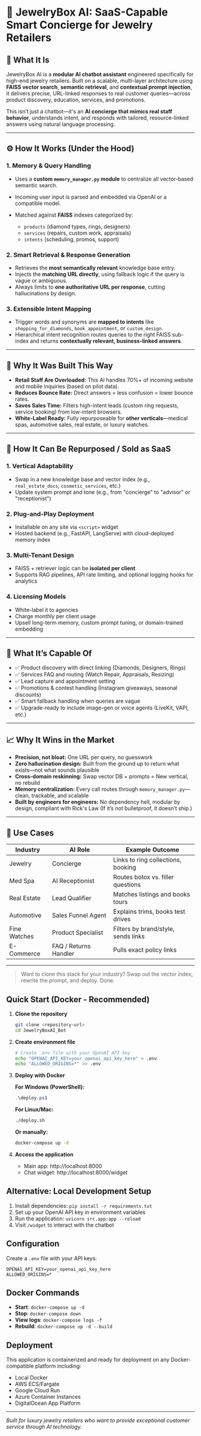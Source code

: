 # 🧠 JewelryBox AI: SaaS-Capable Smart Concierge for Jewelry Retailers

## 🚀 What It Is

JewelryBox AI is a **modular AI chatbot assistant** engineered specifically for high-end jewelry retailers. Built on a scalable, multi-layer architecture using **FAISS vector search**, **semantic retrieval**, and **contextual prompt injection**, it delivers precise, URL-linked responses to real customer queries—across product discovery, education, services, and promotions.

This isn’t just a chatbot—it's an **AI concierge that mimics real staff behavior**, understands intent, and responds with tailored, resource-linked answers using natural language processing.

---

## ⚙️ How It Works (Under the Hood)

### 1. Memory & Query Handling

* Uses a **custom `memory_manager.py` module** to centralize all vector-based semantic search.
* Incoming user input is parsed and embedded via OpenAI or a compatible model.
* Matched against **FAISS** indexes categorized by:

  * `products` (diamond types, rings, designers)
  * `services` (repairs, custom work, appraisals)
  * `intents` (scheduling, promos, support)

### 2. Smart Retrieval & Response Generation

* Retrieves the **most semantically relevant** knowledge base entry.
* Injects the **matching URL directly**, using fallback logic if the query is vague or ambiguous.
* Always limits to **one authoritative URL per response**, cutting hallucinations by design.

### 3. Extensible Intent Mapping

* Trigger words and synonyms are **mapped to intents** like `shopping_for_diamonds`, `book_appointment`, or `custom_design`.
* Hierarchical intent recognition routes queries to the right FAISS sub-index and returns **contextually relevant, business-linked answers**.

---

## 🧱 Why It Was Built This Way

* **Retail Staff Are Overloaded:** This AI handles 70%+ of incoming website and mobile inquiries (based on pilot data).
* **Reduces Bounce Rate:** Direct answers = less confusion = lower bounce rates.
* **Saves Sales Time:** Filters high-intent leads (custom ring requests, service booking) from low-intent browsers.
* **White-Label Ready:** Fully repurposeable for **other verticals**—medical spas, automotive sales, real estate, or luxury watches.

---

## 🔁 How It Can Be Repurposed / Sold as SaaS

### 1. Vertical Adaptability

* Swap in a new knowledge base and vector index (e.g., `real_estate_docs`, `cosmetic_services`, etc.)
* Update system prompt and tone (e.g., from "concierge" to "advisor" or "receptionist")

### 2. Plug-and-Play Deployment

* Installable on any site via `<script>` widget
* Hosted backend (e.g., FastAPI, LangServe) with cloud-deployed memory index

### 3. Multi-Tenant Design

* FAISS + retriever logic can be **isolated per client**
* Supports RAG pipelines, API rate limiting, and optional logging hooks for analytics

### 4. Licensing Models

* White-label it to agencies
* Charge monthly per client usage
* Upsell long-term memory, custom prompt tuning, or domain-trained embedding

---

## 🧰 What It’s Capable Of

* ✅ Product discovery with direct linking (Diamonds, Designers, Rings)
* ✅ Services FAQ and routing (Watch Repair, Appraisals, Resizing)
* ✅ Lead capture and appointment setting
* ✅ Promotions & contest handling (Instagram giveaways, seasonal discounts)
* ✅ Smart fallback handling when queries are vague
* ✅ Upgrade-ready to include image-gen or voice agents (LiveKit, VAPI, etc.)

---

## 📈 Why It Wins in the Market

* **Precision, not bloat:** One URL per query, no guesswork
* **Zero hallucination design:** Built from the ground up to return what exists—not what sounds plausible
* **Cross-domain reskinning:** Swap vector DB + prompts = New vertical, no rebuild
* **Memory centralization:** Every call routes through `memory_manager.py`—clean, trackable, and scalable
* **Built by engineers for engineers:** No dependency hell, modular by design, compliant with Rick's Law (If it’s not bulletproof, it doesn’t ship.)

---

## 💼 Use Cases

| Industry     | AI Role               | Example Outcome                     |
| ------------ | --------------------- | ----------------------------------- |
| Jewelry      | Concierge             | Links to ring collections, booking  |
| Med Spa      | AI Receptionist       | Routes botox vs. filler questions   |
| Real Estate  | Lead Qualifier        | Matches listings and books tours    |
| Automotive   | Sales Funnel Agent    | Explains trims, books test drives   |
| Fine Watches | Product Specialist    | Filters by brand/style, sends links |
| E-Commerce   | FAQ / Returns Handler | Pulls exact policy links            |

---

> Want to clone this stack for your industry? Swap out the vector index, rewrite the prompt, and deploy. Done.




## Quick Start (Docker - Recommended)

1. **Clone the repository**
   ```bash
   git clone <repository-url>
   cd JewelryBoxAI_Bot
   ```

2. **Create environment file**
   ```bash
   # Create .env file with your OpenAI API key
   echo "OPENAI_API_KEY=your_openai_api_key_here" > .env
   echo "ALLOWED_ORIGINS=*" >> .env
   ```

3. **Deploy with Docker**
   
   **For Windows (PowerShell):**
   ```powershell
   .\deploy.ps1
   ```
   
   **For Linux/Mac:**
   ```bash
   ./deploy.sh
   ```
   
   **Or manually:**
   ```bash
   docker-compose up -d
   ```

4. **Access the application**
   - Main app: http://localhost:8000
   - Chat widget: http://localhost:8000/widget

## Alternative: Local Development Setup

1. Install dependencies: `pip install -r requirements.txt`
2. Set up your OpenAI API key in environment variables
3. Run the application: `uvicorn src.app:app --reload`
4. Visit `/widget` to interact with the chatbot

## Configuration

Create a `.env` file with your API keys:
```
OPENAI_API_KEY=your_openai_api_key_here
ALLOWED_ORIGINS=*
```

## Docker Commands

- **Start**: `docker-compose up -d`
- **Stop**: `docker-compose down`
- **View logs**: `docker-compose logs -f`
- **Rebuild**: `docker-compose up -d --build`

## Deployment

This application is containerized and ready for deployment on any Docker-compatible platform including:
- Local Docker
- AWS ECS/Fargate
- Google Cloud Run
- Azure Container Instances
- DigitalOcean App Platform

---

*Built for luxury jewelry retailers who want to provide exceptional customer service through AI technology.*

